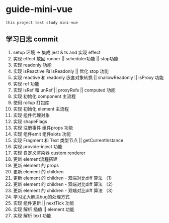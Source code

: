 # guide-mini-vue
    this project test study mini-vue

## 学习日志 commit
1. setup 环境 -> 集成 jest & ts and 实现 effect
2. 实现 effect 放回 runner || scheduler功能 || stop功能
3. 实现 readonly 功能
4. 实现 isReactive 和 isReadonly || 优化 stop 功能
5. 实现 reactive 和 readonly 嵌套对象转换 || shallowReadonly || isProxy 功能
6. 实现 ref 功能
7. 实现 isRef 和 unRef || proxyRefs || computed 功能
8. 实现 初始化 component 主流程
9. 使用 rollup 打包库
10. 实现 初始化 element 主流程
11. 实现 组件代理对象 
12. 实现 shapeFlags
13. 实现 注册事件 组件props 功能
14. 实现 组件emit 组件slots 功能
15. 实现 Fragment 和 Text 类型节点 || getCurrentInstance
16. 实现 provide-inject 功能
17. 实现 自定义渲染器 custom renderer
18. 更新 element流程搭建
19. 更新 element 的 props
20. 更新 element 的 children
21. 更新 element 的 children - 双端对比diff 算法 （1）
22. 更新 element 的 children - 双端对比diff 算法 （2）
23. 更新 element 的 children - 双端对比diff 算法 （3）
24. 学习尤大解决bug的处理方式
25. 实现 组件更新 || nextTick 功能
26. 实现 解析 插值 || element 功能
27. 实现 解析 text 功能
